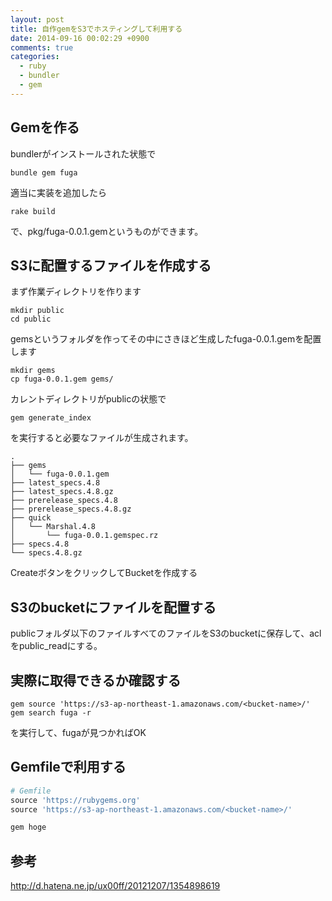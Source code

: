 ```yaml
---
layout: post
title: 自作gemをS3でホスティングして利用する
date: 2014-09-16 00:02:29 +0900
comments: true
categories:
  - ruby
  - bundler
  - gem
---
```


## Gemを作る

bundlerがインストールされた状態で

```
bundle gem fuga
```

適当に実装を追加したら

```
rake build
```

で、pkg/fuga-0.0.1.gemというものができます。

<!--more-->

## S3に配置するファイルを作成する

まず作業ディレクトリを作ります

```
mkdir public
cd public
```

gemsというフォルダを作ってその中にさきほど生成したfuga-0.0.1.gemを配置します

```
mkdir gems
cp fuga-0.0.1.gem gems/
```

カレントディレクトリがpublicの状態で

```
gem generate_index
```

を実行すると必要なファイルが生成されます。

```
.
├── gems
│   └── fuga-0.0.1.gem
├── latest_specs.4.8
├── latest_specs.4.8.gz
├── prerelease_specs.4.8
├── prerelease_specs.4.8.gz
├── quick
│   └── Marshal.4.8
│       └── fuga-0.0.1.gemspec.rz
├── specs.4.8
└── specs.4.8.gz
```

CreateボタンをクリックしてBucketを作成する

## S3のbucketにファイルを配置する

publicフォルダ以下のファイルすべてのファイルをS3のbucketに保存して、aclをpublic_readにする。

## 実際に取得できるか確認する

```
gem source 'https://s3-ap-northeast-1.amazonaws.com/<bucket-name>/'
gem search fuga -r
```

を実行して、fugaが見つかればOK

## Gemfileで利用する

```ruby
# Gemfile
source 'https://rubygems.org'
source 'https://s3-ap-northeast-1.amazonaws.com/<bucket-name>/'

gem hoge
```

## 参考

http://d.hatena.ne.jp/ux00ff/20121207/1354898619
